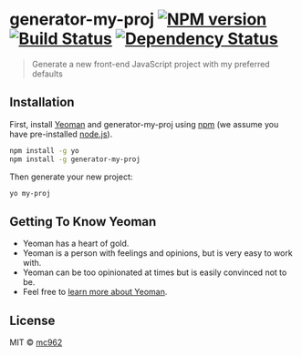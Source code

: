 # generator-my-proj [![NPM version][npm-image]][npm-url] [![Build Status][travis-image]][travis-url] [![Dependency Status][daviddm-image]][daviddm-url]
> Generate a new front-end JavaScript project with my preferred defaults

## Installation

First, install [Yeoman](http://yeoman.io) and generator-my-proj using [npm](https://www.npmjs.com/) (we assume you have pre-installed [node.js](https://nodejs.org/)).

```bash
npm install -g yo
npm install -g generator-my-proj
```

Then generate your new project:

```bash
yo my-proj
```

## Getting To Know Yeoman

 * Yeoman has a heart of gold.
 * Yeoman is a person with feelings and opinions, but is very easy to work with.
 * Yeoman can be too opinionated at times but is easily convinced not to be.
 * Feel free to [learn more about Yeoman](http://yeoman.io/).

## License

MIT © [mc962]()


[npm-image]: https://badge.fury.io/js/generator-my-proj.svg
[npm-url]: https://npmjs.org/package/generator-my-proj
[travis-image]: https://travis-ci.com/mc962/generator-my-proj.svg?branch=master
[travis-url]: https://travis-ci.com/mc962/generator-my-proj
[daviddm-image]: https://david-dm.org/mc962/generator-my-proj.svg?theme=shields.io
[daviddm-url]: https://david-dm.org/mc962/generator-my-proj
